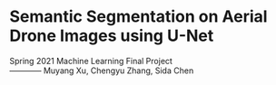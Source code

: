 # Semantic Segmentation on Aerial Drone Images using U-Net
Spring 2021 Machine Learning Final Project  
———— Muyang Xu, Chengyu Zhang, Sida Chen

